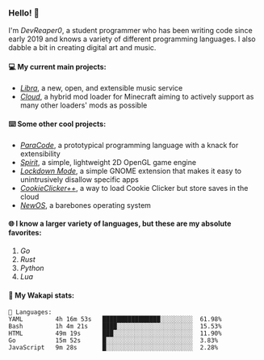 ### Hello! 👋

I'm _DevReaper0_, a student programmer who has been writing code since early 2019 and knows a variety of different programming languages. I also dabble a bit in creating digital art and music.

#### 💻 My current main projects:

-   _[Libra](https://github.com/LibraMusic)_, a new, open, and extensible music service
-   _[Cloud](https://github.com/CloudLoaderMC/CloudLoader)_, a hybrid mod loader for Minecraft aiming to actively support as many other loaders' mods as possible

#### ⌨️ Some other cool projects:

-   _[ParaCode](https://github.com/ParaCodeLang/ParaCode)_, a prototypical programming language with a knack for extensibility
-   _[Spirit](https://gitlab.com/DevReaper0/SpiritEngine)_, a simple, lightweight 2D OpenGL game engine
-   _[Lockdown Mode](https://github.com/DevReaper0/GNOME-LockdownMode)_, a simple GNOME extension that makes it easy to unintrusively disallow specific apps
-   _[CookieClicker++](https://github.com/DevReaper0/CookieClickerPlusPlus)_, a way to load Cookie Clicker but store saves in the cloud
-   _[NewOS](https://github.com/DevReaper0/NewOS)_, a barebones operating system

#### 🌐 I know a larger variety of languages, but these are my absolute favorites:

1. _Go_
2. _Rust_
3. _Python_
4. _Lua_

#### 📡 My Wakapi stats:

```text
💾 Languages:
YAML         4h 16m 53s   ████████████████░░░░░░░░░  61.98%
Bash         1h 4m 21s    ████░░░░░░░░░░░░░░░░░░░░░  15.53%
HTML         49m 19s      ███░░░░░░░░░░░░░░░░░░░░░░  11.90%
Go           15m 52s      █░░░░░░░░░░░░░░░░░░░░░░░░  3.83%
JavaScript   9m 28s       █░░░░░░░░░░░░░░░░░░░░░░░░  2.28%
```
